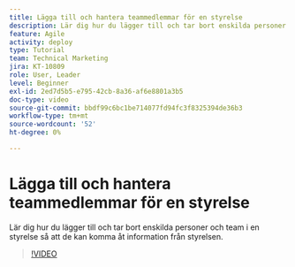 ```yaml
---
title: Lägga till och hantera teammedlemmar för en styrelse
description: Lär dig hur du lägger till och tar bort enskilda personer och team i en styrelse så att de kan komma åt information från styrelsen.
feature: Agile
activity: deploy
type: Tutorial
team: Technical Marketing
jira: KT-10809
role: User, Leader
level: Beginner
exl-id: 2ed7d5b5-e795-42cb-8a36-af6e8801a3b5
doc-type: video
source-git-commit: bbdf99c6bc1be714077fd94fc3f8325394de36b3
workflow-type: tm+mt
source-wordcount: '52'
ht-degree: 0%

---
```


# Lägga till och hantera teammedlemmar för en styrelse

Lär dig hur du lägger till och tar bort enskilda personer och team i en styrelse så att de kan komma åt information från styrelsen.

>[!VIDEO](https://video.tv.adobe.com/v/3428963/?quality=12&learn=on&enablevpops=1&captions=swe)
